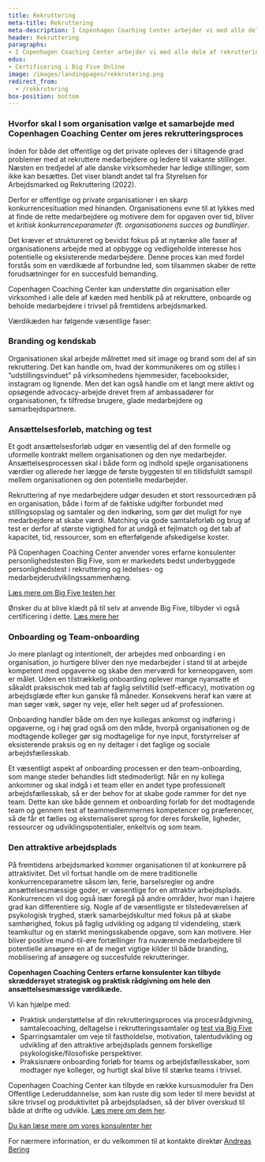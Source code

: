 ```yaml
---
title: Rekruttering
meta-title: Rekruttering
meta-description: I Copenhagen Coaching Center arbejder vi med alle dele af rekrutterings-værdikæden fra start til slut. Vi rådgiver og understøtter jeres organisation i både den strategiske del af processen og i den praktiske gennemførsel. Vi tilbyder både de mere traditionelle rekrutteringsredskaber, såsom test og støtte til ansættelsesprocessen, og en række helt nye tilgange til at skabe interesse, systematisere ansættelsesprocessen, udvikle talenter og styrke organisationens attraktive status. 
header: Rekruttering
paragraphs:
- I Copenhagen Coaching Center arbejder vi med alle dele af rekrutterings-værdikæden fra start til slut. Vi rådgiver og understøtter jeres organisation i både den strategiske del af processen og i den praktiske gennemførsel. Vi tilbyder både de mere traditionelle rekrutteringsredskaber, såsom test og støtte til ansættelsesprocessen, og en række helt nye tilgange til at skabe interesse, systematisere ansættelsesprocessen, udvikle talenter og styrke organisationens attraktive status.
edus:
- Certificering i Big Five Online
image: /images/landingpages/rekkrutering.png
redirect_from:
  - /rekkrutering
box-position: bottom
---
```


### Hvorfor skal I som organisation vælge et samarbejde med Copenhagen Coaching Center om jeres rekrutteringsproces

Inden for både det offentlige og det private opleves der i tiltagende grad problemer med at rekruttere medarbejdere og ledere til vakante stillinger. Næsten en tredjedel af alle danske virksomheder har ledige stillinger, som ikke kan besættes. Det viser blandt andet tal fra Styrelsen for Arbejdsmarked og Rekruttering (2022).

Derfor er offentlige og private organisationer i en skarp konkurrencesituation med hinanden. Organisationens evne til at lykkes med at finde de rette medarbejdere og motivere dem for opgaven over tid, bliver et *kritisk konkurrenceparameter ift. organisationens succes og bundlinjer*.

Det kræver et struktureret og bevidst fokus på at nytænke alle faser af organisationens arbejde med at opbygge og vedligeholde interesse hos potentielle og eksisterende medarbejdere. Denne proces kan med fordel forstås som en værdikæde af forbundne led, som tilsammen skaber de rette forudsætninger for en succesfuld bemanding.  

Copenhagen Coaching Center kan understøtte din organisation eller virksomhed i alle dele af kæden med henblik på at rekruttere, onboarde og beholde medarbejdere i trivsel på fremtidens arbejdsmarked.

Værdikæden har følgende væsentlige faser:

### Branding og kendskab

Organisationen skal arbejde målrettet med sit image og brand som del af sin rekruttering. Det kan handle om, hvad der kommunikeres om og stilles i ”udstillingsvinduet” på virksomhedens hjemmesider, facebooksider, instagram og lignende. Men det kan også handle om et langt mere aktivt og opsøgende advocacy-arbejde drevet frem af ambassadører for organisationen, fx tilfredse brugere, glade medarbejdere og samarbejdspartnere.

### Ansættelsesforløb, matching og test

Et godt ansættelsesforløb udgør en væsentlig del af den formelle og uformelle kontrakt mellem organisationen og den nye medarbejder. Ansættelsesprocessen skal i både form og indhold spejle organisationens værdier og allerede her lægge de første byggesten til en tillidsfuldt samspil mellem organisationen og den potentielle medarbejder.

Rekruttering af nye medarbejdere udgør desuden et stort ressourcedræn på en organisation, både i form af de faktiske udgifter forbundet med stillingsopslag og samtaler og den indkøring, som gør det muligt for nye medarbejdere at skabe værdi. Matching via gode samtaleforløb og brug af test er derfor af største vigtighed for at undgå et fejlmatch og det tab af kapacitet, tid, ressourcer, som en efterfølgende afskedigelse koster.

På Copenhagen Coaching Center anvender vores erfarne konsulenter personlighedstesten Big Five, som er markedets bedst underbyggede personlighedstest i rekruttering og ledelses- og medarbejderudviklingssammenhæng.

<ins>[Læs mere om Big Five testen her](/coaching-service/#BigFive-samtale)</ins>

Ønsker du at blive klædt på til selv at anvende Big Five, tilbyder vi også certificering i dette. <ins>[Læs mere her](/academy/certificering-i-big-five/)</ins>

### Onboarding og Team-onboarding

Jo mere planlagt og intentionelt, der arbejdes med onboarding i en organisation, jo hurtigere bliver den nye medarbejder i stand til at arbejde kompetent med opgaverne og skabe den merværdi for kerneopgaven, som er målet. Uden en tilstrækkelig onboarding oplever mange nyansatte et såkaldt praksischok med tab af faglig selvtillid (self-efficacy), motivation og arbejdsglæde efter kun ganske få måneder. Konsekvens heraf kan være at man søger væk, søger ny veje, eller helt søger ud af professionen.

Onboarding handler både om den nye kollegas ankomst og indføring i opgaverne, og i høj grad også om den måde, hvorpå organisationen og de modtagende kolleger gør sig modtagelige for nye input, forstyrrelser af eksisterende praksis og en ny deltager i det faglige og sociale arbejdsfællesskab.

Et væsentligt aspekt af onboarding processen er den team-onboarding, som mange steder behandles lidt stedmoderligt. Når en ny kollega ankommer og skal indgå i et team eller en andet type professionelt arbejdsfællesskab, så er der behov for at skabe gode rammer for det nye team. Dette kan ske både gennem et onboarding forløb for det modtagende team og gennem test af teammedlemmernes kompetencer og præferencer, så de får et fælles og eksternaliseret sprog for deres forskelle, ligheder, ressourcer og udviklingspotentialer, enkeltvis og som team.

### Den attraktive arbejdsplads

På fremtidens arbejdsmarked kommer organisationen til at konkurrere på attraktivitet. Det vil fortsat handle om de mere traditionelle konkurrenceparametre såsom løn, ferie, barselsregler og andre ansættelsesmæssige goder, er væsentlige for en attraktiv arbejdsplads. Konkurrencen vil dog også især foregå på andre områder, hvor man i højere grad kan differentiere sig. Nogle af de væsentligste er tilstedeværelsen af psykologisk tryghed, stærk samarbejdskultur med fokus på at skabe samhørighed, fokus på faglig udvikling og adgang til videndeling, stærk teamkultur og en stærkt meningsskabende opgave, som kan motivere. Her bliver positive mund-til-øre fortællinger fra nuværende medarbejdere til potentielle ansøgere en af de meget vigtige kilder til både branding, mobilisering af ansøgere og succesfulde rekrutteringer.

**Copenhagen Coaching Centers erfarne konsulenter kan tilbyde skræddersyet strategisk og praktisk rådgivning om hele den ansættelsesmæssige værdikæde.**

Vi kan hjælpe med:

- Praktisk understøttelse af din rekrutteringsproces via procesrådgivning, samtalecoaching, deltagelse i rekrutteringssamtaler og <ins>[test via Big Five](/coaching-service/#BigFive-samtale)</ins>
- Sparringsamtaler om veje til fastholdelse, motivation, talentudvikling og udvikling af den attraktive arbejdsplads gennem forskellige psykologiske/filosofiske perspektiver.
- Praksisnære onboarding forløb for teams og arbejdsfællesskaber, som modtager nye kolleger, og hurtigt skal blive til stærke teams i trivsel.

Copenhagen Coaching Center kan tilbyde en række kursusmoduler fra Den Offentlige Lederuddannelse, som kan ruste dig som leder til mere bevidst at sikre trivsel og produktivitet på arbejdspladsen, så der bliver overskud til både at drifte og udvikle. [Læs mere om dem her](/academy/den-offentlige-lederuddannelse/).

<ins>[Du kan læse mere om vores konsulenter her](/about/)</ins>

For nærmere information, er du velkommen til at kontakte direktør <ins>[Andreas Bering](https://www.copenhagencoaching.dk/employees/andreas-bering/)</ins>